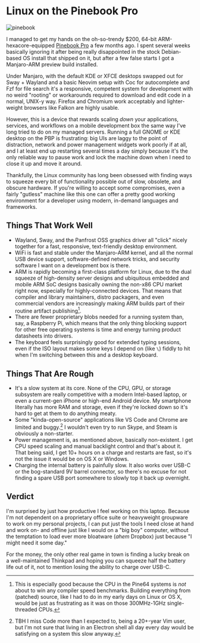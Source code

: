 # Linux on the Pinebook Pro

![pinebook](/images/pinebook.jpg)

I managed to get my hands on the oh-so-trendy $200, 64-bit ARM-hexacore-equipped [Pinebook Pro](https://www.pine64.org/pinebook-pro/) a few months ago. I spent several weeks basically ignoring it after being really disappointed in the stock Debian-based OS install that shipped on it, but after a few false starts I got a Manjaro-ARM preview build installed.

Under Manjaro, with the default KDE or XFCE desktops swapped out for Sway + Wayland and a basic Neovim setup with Coc for autocomplete and Fzf for file search it's a responsive, competent system for development with no weird "rooting" or workarounds required to download and edit code in a normal, UNIX-y way. Firefox and Chromium work acceptably and lighter-weight browsers like Falkon are highly usable.

However, this is a device that rewards scaling _down_ your applications, services, and workflows on a mobile development box the same way I've long tried to do on my managed servers. Running a full GNOME or KDE desktop on the PBP is frustrating: big UIs are laggy to the point of distraction, network and power management widgets work poorly if at all, and I at least end up restarting several times a day simply because it's the only reliable way to pause work and lock the machine down when I need to close it up and move it around.

Thankfully, the Linux community has long been obsessed with finding ways to squeeze every bit of functionality possible out of slow, obsolete, and obscure hardware. If you're willing to accept some compromises, even a fairly "gutless" machine like this one can offer a pretty good working environment for a developer using modern, in-demand languages and frameworks.

## Things That Work Well

* Wayland, Sway, and the Panfrost OSS graphics driver all "click" nicely together for a fast, responsive, text-friendly desktop environment.
* WiFi is fast and stable under the Manjaro-ARM kernel, and all the normal USB device support, software-defined network tricks, and security software I want on a development box is there.
* ARM is rapidly becoming a first-class platform for Linux, due to the dual squeeze of high-density server designs and ubiquitous embedded and mobile ARM SoC designs basically owning the non-x86 CPU market right now, especially for highly-connected devices. That means that compiler and library maintainers, distro packagers, and even commercial vendors are increasingly making ARM builds part of their routine artifact publishing[^1].
* There are fewer proprietary blobs needed for a running system than, say, a Raspberry Pi, which means that the only thing blocking support for other free operating systems is time and energy turning product datasheets into drivers.
* The keyboard feels surprisingly good for extended typing sessions, even if the ISO layout makes some keys I depend on (like `\`) fiddly to hit when I'm switching between this and a desktop keyboard.

## Things That Are Rough

* It's a slow system at its core. None of the CPU, GPU, or storage subsystem are really competitive with a modern Intel-based laptop, or even a current-gen iPhone or high-end Android device. My smartphone literally has more RAM and storage, even if they're locked down so it's hard to get at them to do anything meaty.
* Some "kinda-open-source" applications like VS Code and Chrome are limited and buggy.[^2] I wouldn't even try to run Skype, and Steam is obviously a non-starter.
* Power management is, as mentioned above, basically non-existent. I get CPU speed scaling and manual backlight control and that's about it. That being said, I get 10+ hours on a charge and restarts are fast, so it's not the issue it would be on OS X or Windows.
* Charging the internal battery is painfully slow. It also works over USB-C or the bog-standard 9V barrel connector, so there's no excuse for not finding a spare USB port somewhere to slowly top it back up overnight.

## Verdict

I'm surprised by just how productive I feel working on this laptop. Because I'm not dependent on a proprietary office suite or heavyweight groupware to work on my personal projects, I can put just the tools I need close at hand and work on- and offline just like I would on a "big boy" computer, without the temptation to load ever more bloatware (*ahem* Dropbox) just because "I might need it some day."

For the money, the only other real game in town is finding a lucky break on a well-maintained Thinkpad and hoping you can squeeze half the battery life out of it, not to mention losing the ability to charge over USB-C.

[^1]: This is especially good because the CPU in the Pine64 systems is _not_ about to win any compiler speed benchmarks. Building everything from (patched) source, like I had to do in my early days on Linux or OS X, would be just as frustrating as it was on those 300MHz-1GHz single-threaded CPUs.

[^2]: TBH I miss Code more than I expected to, being a 20+-year Vim user, but I'm not sure that living in an Electron shell all day every day would be satisfying on a system this slow anyway.
